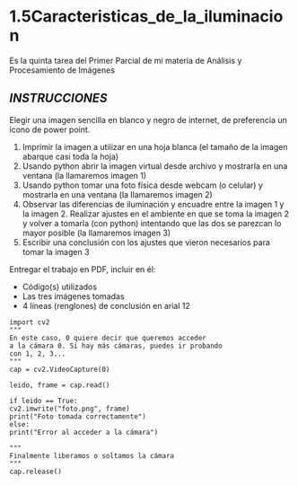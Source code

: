 # 1.5Caracteristicas_de_la_iluminacion
Es la quinta tarea del Primer Parcial de mi materia de Análisis y Procesamiento de Imágenes

## *INSTRUCCIONES*

Elegir una imagen sencilla en blanco y negro de internet, de preferencia un ícono de power point.
1. Imprimir la imagen a utilizar en una hoja blanca (el tamaño de la imagen abarque casi toda la hoja)
2. Usando python abrir la imagen virtual desde archivo y mostrarla en una ventana (la llamaremos imagen 1)
3. Usando python tomar una foto física desde webcam (o celular) y mostrarla en una ventana (la llamaremos imagen 2)
4. Observar las diferencias de iluminación y encuadre entre la imagen 1 y la imagen 2. Realizar ajustes en el ambiente en que se toma la imagen 2 y volver a tomarla (con python) intentando que las dos se parezcan lo mayor posible (la llamaremos imagen 3)
5. Escribir una conclusión con los ajustes que vieron necesarios para tomar la imagen 3

Entregar el trabajo en PDF, incluir en él:
- Código(s) utilizados
- Las tres imágenes tomadas
- 4 líneas (renglones) de conclusión en arial 12

```
import cv2
"""
En este caso, 0 quiere decir que queremos acceder
a la cámara 0. Si hay más cámaras, puedes ir probando
con 1, 2, 3...
"""
cap = cv2.VideoCapture(0)

leido, frame = cap.read()

if leido == True:
cv2.imwrite("foto.png", frame)
print("Foto tomada correctamente")
else:
print("Error al acceder a la cámara")

"""
Finalmente liberamos o soltamos la cámara
"""
cap.release()
```
